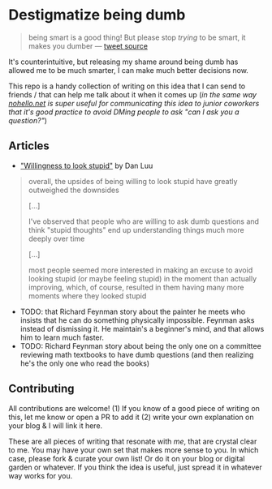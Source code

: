 # Destigmatize being dumb

> being smart is a good thing! But please stop *trying* to be smart, it makes you dumber
> — [tweet source](https://x.com/DefenderOfBasic/status/1830083495886033335)

It's counterintuitive, but releasing my shame around being dumb has allowed me to be much smarter, I can make much better decisions now. 

This repo is a handy collection of writing on this idea that I can send to friends / that can help me talk about it when it comes up (_in the same way [nohello.net](https://nohello.net/en/) is super useful for communicating this idea to junior coworkers that it's good practice to avoid DMing people to ask "can I ask you a question?"_)

## Articles

- ["Willingness to look stupid"](https://danluu.com/look-stupid/) by Dan Luu
> overall, the upsides of being willing to look stupid have greatly outweighed the downsides
> 
> [...]
> 
> I've observed that people who are willing to ask dumb questions and think "stupid thoughts" end up understanding things much more deeply over time
> 
> [...]
> 
> most people seemed more interested in making an excuse to avoid looking stupid (or maybe feeling stupid) in the moment than actually improving, which, of course, resulted in them having many more moments where they looked stupid
- TODO: that Richard Feynman story about the painter he meets who insists that he can do something physically impossible. Feynman asks instead of dismissing it. He maintain's a beginner's mind, and that allows him to learn much faster. 
- TODO: Richard Feynman story about being the only one on a committee reviewing math textbooks to have dumb questions (and then realizing he's the only one who read the books)

## Contributing

All contributions are welcome! (1) If you know of a good piece of writing on this, let me know or open a PR to add it (2) write your own explanation on your blog & I will link it here.

These are all pieces of writing that resonate with _me_, that are crystal clear to me. You may have your own set that makes more sense to you. In which case, please fork & curate your own list! Or do it on your blog or digital garden or whatever. If you think the idea is useful, just spread it in whatever way works for you.

